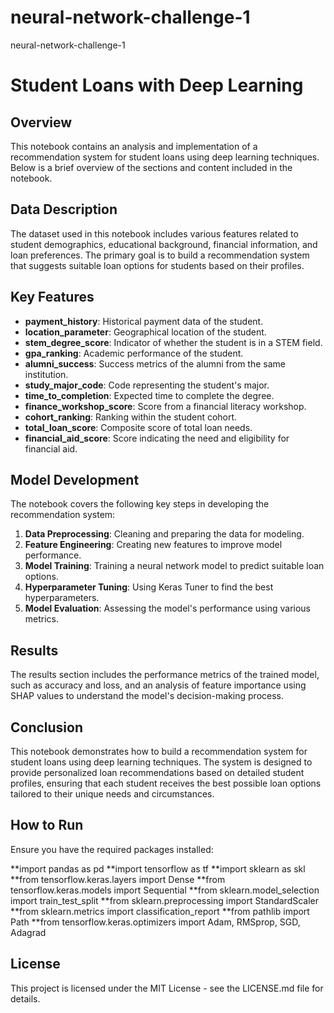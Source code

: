 # neural-network-challenge-1
neural-network-challenge-1

# Student Loans with Deep Learning

## Overview

This notebook contains an analysis and implementation of a recommendation system for student loans using deep learning techniques. Below is a brief overview of the sections and content included in the notebook.

## Data Description

The dataset used in this notebook includes various features related to student demographics, educational background, financial information, and loan preferences. The primary goal is to build a recommendation system that suggests suitable loan options for students based on their profiles.

## Key Features

- **payment_history**: Historical payment data of the student.
- **location_parameter**: Geographical location of the student.
- **stem_degree_score**: Indicator of whether the student is in a STEM field.
- **gpa_ranking**: Academic performance of the student.
- **alumni_success**: Success metrics of the alumni from the same institution.
- **study_major_code**: Code representing the student's major.
- **time_to_completion**: Expected time to complete the degree.
- **finance_workshop_score**: Score from a financial literacy workshop.
- **cohort_ranking**: Ranking within the student cohort.
- **total_loan_score**: Composite score of total loan needs.
- **financial_aid_score**: Score indicating the need and eligibility for financial aid.

## Model Development

The notebook covers the following key steps in developing the recommendation system:

1. **Data Preprocessing**: Cleaning and preparing the data for modeling.
2. **Feature Engineering**: Creating new features to improve model performance.
3. **Model Training**: Training a neural network model to predict suitable loan options.
4. **Hyperparameter Tuning**: Using Keras Tuner to find the best hyperparameters.
5. **Model Evaluation**: Assessing the model's performance using various metrics.

## Results

The results section includes the performance metrics of the trained model, such as accuracy and loss, and an analysis of feature importance using SHAP values to understand the model's decision-making process.

## Conclusion

This notebook demonstrates how to build a recommendation system for student loans using deep learning techniques. The system is designed to provide personalized loan recommendations based on detailed student profiles, ensuring that each student receives the best possible loan options tailored to their unique needs and circumstances.

## How to Run

Ensure you have the required packages installed:

**import pandas as pd
**import tensorflow as tf
**import sklearn as skl
**from tensorflow.keras.layers import Dense
**from tensorflow.keras.models import Sequential
**from sklearn.model_selection import train_test_split
**from sklearn.preprocessing import StandardScaler
**from sklearn.metrics import classification_report
**from pathlib import Path
**from tensorflow.keras.optimizers import Adam, RMSprop, SGD, Adagrad

##  License

This project is licensed under the MIT License - see the LICENSE.md file for details.

